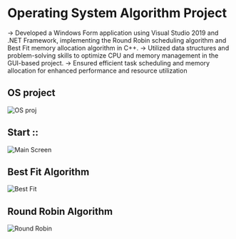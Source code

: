 # Operating System Algorithm Project
-> Developed a Windows Form application using Visual Studio 2019 and .NET Framework, implementing the Round Robin scheduling algorithm and Best Fit memory allocation algorithm in C++.
-> Utilized data structures and problem-solving skills to optimize CPU and memory management in the GUI-based project.
-> Ensured efficient task scheduling and memory allocation for enhanced performance and resource utilization

## OS project
![OS proj](https://github.com/user-attachments/assets/ac9e186b-14c3-441a-b0e1-226ed07f57fb)
## Start ::
![Main Screen](https://github.com/user-attachments/assets/da5e1247-5366-47d7-b35b-830d35d77b54)
## Best Fit Algorithm
![Best Fit](https://github.com/user-attachments/assets/1d0d8c61-7713-46e8-a9d1-4ee8c8163035)
## Round Robin Algorithm
![Round Robin](https://github.com/user-attachments/assets/22c182b9-998f-4e11-afe1-4675558a9563)


